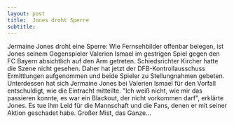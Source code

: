 ```yaml
---
layout: post
title:  Jones droht Sperre
subtitle:  
---
```


Jermaine Jones droht eine Sperre: Wie Fernsehbilder offenbar belegen, ist Jones seinem Gegenspieler Valerien Ismael im gestrigen Spiel gegen den FC Bayern absichtlich auf den Arm getreten. Schiedsrichter Kircher hatte die Szene nicht gesehen. Daher hat jetzt der DFB-Kontrollausschuss Ermittlungen aufgenommen und beide Spieler zu Stellungnahmen gebeten. Unterdessen hat sich Jermaine Jones bei Valerien Ismael für den Vorfall entschuldigt, wie die Eintracht mitteilte. "Ich weiß nicht, wie mir das passieren konnte, es war ein Blackout, der nicht vorkommen darf", erklärte Jones. Es tue ihm Leid für die Mannschaft und die Fans, denen er mit seiner Aktion geschadet habe. Großer Mist, das Ganze...


